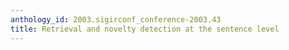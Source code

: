 ```yaml
---
anthology_id: 2003.sigirconf_conference-2003.43
title: Retrieval and novelty detection at the sentence level
---
```


